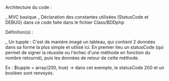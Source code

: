 Architecture du code :

_ MVC basique
_ Déclaration des constantes utilisées (StatusCode et DEBUG) dans ce code faite dans le fichier Class/BDDphp


Définition(s) :

_ Un tupple : C'est de manière imagé un tableau, qui contient 2 données dans sa forme la plus simple et utilisé ici. En premier lieu un statusCode (qui permet de signer la réussite ou l'échec d'une méthode en fonction du nombre retourné), puis les données de retour de cette méthode.

Ex : $tupple = array(200, true) -> dans cet exemple, le statusCode 200 et un booléen sont renvoyés.


